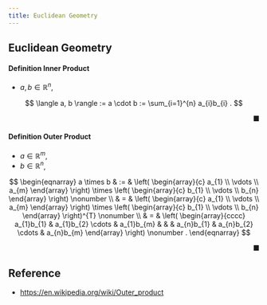 ```yaml
---
title: Euclidean Geometry
---
```


## Euclidean Geometry

#### Definition Inner Product
- $a, b \in \mathbb{R}^{n}$,

$$
    \langle a, b \rangle
    :=
    a \cdot b
    :=
    \sum_{i=1}^{n}
        a_{i}b_{i}
    .
$$

<div class="end-of-statement" style="text-align: right">■</div>

#### Definition Outer Product
- $a \in \mathbb{R}^{m}$,
- $b \in \mathbb{R}^{n}$,

$$
\begin{eqnarray}
    a \times b
    & := &
        \left(
            \begin{array}{c}
                a_{1}
                \\
                \vdots 
                \\
                a_{m}
            \end{array}
        \right)
        \times
        \left(
            \begin{array}{c}
                b_{1}
                \\
                \vdots 
                \\
                b_{n}
            \end{array}
        \right)
    \nonumber
    \\
    & = &
        \left(
            \begin{array}{c}
                a_{1}
                \\
                \vdots 
                \\
                a_{m}
            \end{array}
        \right)
        \times
        \left(
            \begin{array}{c}
                b_{1}
                \\
                \vdots 
                \\
                b_{n}
            \end{array}
        \right)^{T}
    \nonumber
    \\
    & = &
        \left(
            \begin{array}{cccc}
                a_{1}b_{1} & a_{1}b_{2} \cdots & a_{1}b_{m}
                & & & 
                a_{n}b_{1} & a_{n}b_{2} \cdots & a_{n}b_{m}
            \end{array}
        \right)
    \nonumber
    .
\end{eqnarray}
$$

<div class="end-of-statement" style="text-align: right">■</div>


## Reference
- https://en.wikipedia.org/wiki/Outer_product
